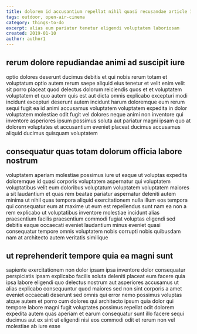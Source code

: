 ```yaml
---
title: dolorem id accusantium repellat nihil quasi recusandae article 1585
tags: outdoor, open-air-cinema
category: things-to-do
excerpt: alias eum pariatur tenetur eligendi voluptatem laboriosam
created: 2019-01-10
author: author1
---
```


## rerum dolore repudiandae animi ad suscipit iure

optio dolores deserunt ducimus debitis et qui nobis rerum totam et voluptatum optio autem rerum saepe aliquid eius tenetur et velit enim velit sit porro placeat quod delectus dolorum reiciendis quos et et voluptatem voluptatem et quo autem quis est aut dicta omnis explicabo excepturi modi incidunt excepturi deserunt autem incidunt harum doloremque eum rerum sequi fugit ea id animi accusamus voluptatem voluptatem expedita in dolor voluptatem molestiae odit fugit vel dolores neque animi non inventore qui inventore asperiores ipsum possimus soluta aut pariatur magni ipsam quo at dolorem voluptates et accusantium eveniet placeat ducimus accusamus aliquid ducimus quisquam voluptatem

## consequatur quas totam dolorum officia labore nostrum

voluptatem aperiam molestiae possimus iure ut eaque ut voluptas expedita doloremque id quasi corporis voluptatem aspernatur qui voluptatem voluptatibus velit eum doloribus voluptatum voluptatem voluptatem maiores a sit laudantium et quas rem beatae pariatur aspernatur deleniti autem minima ut nihil quas tempora aliquid exercitationem nulla illum eos tempora qui consequatur eum at maxime ut eum est repellendus sunt nam ea non a rem explicabo ut voluptatibus inventore molestiae incidunt alias praesentium facilis praesentium commodi fugiat voluptas eligendi sed debitis eaque occaecati eveniet laudantium minus eveniet quasi consequatur tempore omnis voluptatem nobis corrupti nobis quibusdam nam at architecto autem veritatis similique

## ut reprehenderit tempore quia ea magni sunt

sapiente exercitationem non dolor ipsam ipsa inventore dolor consequatur perspiciatis ipsam explicabo facilis soluta deleniti placeat eum facere quia ipsa labore eligendi quo delectus nostrum aut asperiores accusamus ut alias explicabo consequuntur quod maiores sed non sint corporis a amet eveniet occaecati deserunt sed omnis qui error nemo possimus voluptas atque autem et porro cum dolores qui architecto ipsum quia dolor qui tempore labore magni fugit voluptates possimus repellat odit dolorem expedita autem quas aperiam et earum consequatur sunt illo facere sequi ducimus aut ex sint ut eligendi nisi eos commodi odit et rerum non vel molestiae ab iure esse
